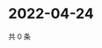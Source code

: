 # 2022-04-24

共 0 条

<!-- BEGIN WEIBO -->
<!-- 最后更新时间 Sun Apr 24 2022 03:00:49 GMT+0800 (China Standard Time) -->

<!-- END WEIBO -->
